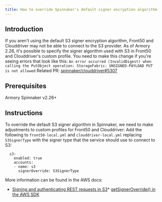 ```yaml
---
title: How to override Spinnaker's default signer encryption algorithm for S3
---
```


## Introduction
If you aren't using the default S3 signer encryption algorithm, Front50 and Clouddriver may not be able to connect to the S3 provider. As of Armory 2.26, it's possible to specify the signer algorithm used with S3 in Front50 and Clouddriver's custom profile.
You need to make this change if you're seeing errors that look like this:
```An error occurred (InvalidDigest) when calling the PutObject operation: StorageFabric: UNSIGNED-PAYLOAD PUT is not allowed```
Related PR: [spinnaker/clouddriver#5307](https://github.com/spinnaker/clouddriver/pull/5307)

## Prerequisites
Armory Spinnaker v2.26+

## Instructions
To override the default S3 signer algorithm in Spinnaker, we need to make adjustments to custom profiles for Front50 and Clouddriver:
Add the following to ```front50-local.yml``` and ```clouddriver-local.yml``` replacing ```S3SignerType``` with the signer type that the service should use to connect to S3:
```
  s3:
    enabled: true
    accounts:
    - name: s3
      signerOverride: S3SignerType​
```

More information can be found in the AWS docs:
* [Signing and authenticating REST requests in S3](https://docs.aws.amazon.com/AmazonS3/latest/userguide/RESTAuthentication.html)* [getSignerOverride() in the AWS SDK](https://docs.aws.amazon.com/AWSJavaSDK/latest/javadoc/com/amazonaws/ClientConfiguration.html#getSignerOverride--)

